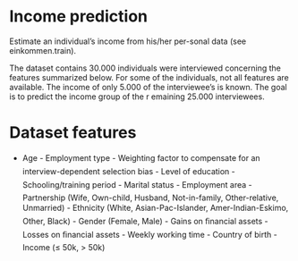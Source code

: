 # Income prediction
Estimate an individual’s income from his/her per-sonal data (see einkommen.train). 

The dataset contains 30.000 individuals were interviewed concerning the features summarized below. 
For some of the individuals, not all features are
available. 
The income of only 5.000 of the interviewee’s is known. The goal is to predict the income group of the r
emaining 25.000 interviewees.
# Dataset features
- Age
- Employment type 
- Weighting factor to compensate for an interview-dependent selection bias
- Level of education
- Schooling/training period
- Marital status 
- Employment area
- Partnership (Wife, Own-child, Husband, Not-in-family, Other-relative, Unmarried)
- Ethnicity (White, Asian-Pac-Islander, Amer-Indian-Eskimo, Other, Black)
- Gender (Female, Male)
- Gains on ﬁnancial assets
- Losses on ﬁnancial assets
- Weekly working time
- Country of birth 
- Income (≤ 50k, > 50k)
